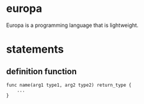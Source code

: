 # europa
Europa is a programming language that is lightweight.

# statements

## definition function

```
func name(arg1 type1, arg2 type2) return_type {
    ...
}
```


